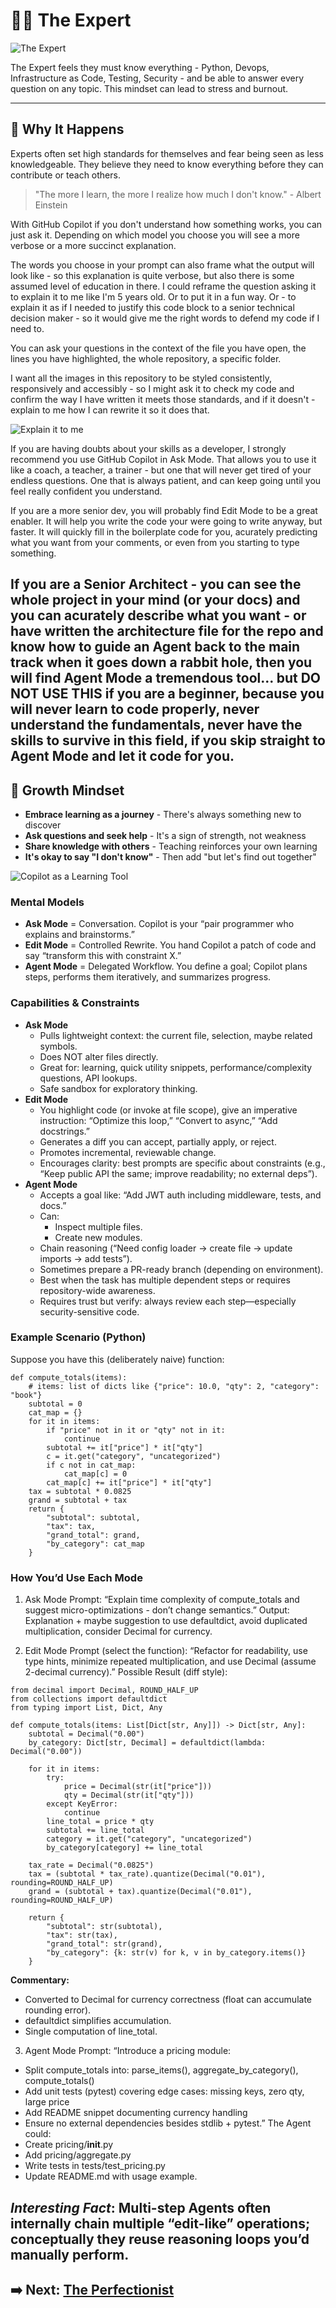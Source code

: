 # 🧑‍🏫 The Expert

![The Expert](assets/expert.jpg)

The Expert feels they must know everything - Python, Devops, Infrastructure as Code, Testing, Security - and be able to answer every question on any topic. This mindset can lead to stress and burnout.

---

## 🧠 Why It Happens

Experts often set high standards for themselves and fear being seen as less knowledgeable. They believe they need to know everything before they can contribute or teach others.

> "The more I learn, the more I realize how much I don't know." - Albert Einstein

With GitHub Copilot if you don't understand how something works, you can just ask it. Depending on which model you choose you will see a more verbose or a more succinct explanation. 

The words you choose in your prompt can also frame what the output will look like - so this explanation is quite verbose, but also there is some assumed level of education in there. I could reframe the question asking it to explain it to me like I'm 5 years old. Or to put it in a fun way. Or - to explain it as if I needed to justify this code block to a senior technical decision maker - so it would give me the right words to defend my code if I need to.

You can ask your questions in the context of the file you have open, the lines you have highlighted, the whole repository, a specific folder.  

I want all the images in this repository to be styled consistently, responsively and accessibly - so I might ask it to check my code and confirm the way I have written it meets those standards, and if it doesn't - explain to me how I can rewrite it so it does that.

![Explain it to me](assets/ExpertGif.gif)

If you are having doubts about your skills as a developer, I strongly recommend you use GitHub Copilot in Ask Mode. That allows you to use it like a coach, a teacher, a trainer - but one that will never get tired of your endless questions. One that is always patient, and can keep going until you feel really confident you understand. 

If you are a more senior dev, you will probably find Edit Mode to be a great enabler. It will help you write the code your were going to write anyway, but faster. It will quickly fill in the boilerplate code for you, acurately predicting what you want from your comments, or even from you starting to type something.  

If you are a Senior Architect - you can see the whole project in your mind (or your docs) and you can acurately describe what you want - or have written the architecture file for the repo and know how to guide an Agent back to the main track when it goes down a rabbit hole, then you will find Agent Mode a tremendous tool... but DO NOT USE THIS if you are a beginner, because you will never learn to code properly, never understand the fundamentals, never have the skills to survive in this field, if you skip straight to Agent Mode and let it code for you.  
---

## 🌱 Growth Mindset

- **Embrace learning as a journey** - There's always something new to discover
- **Ask questions and seek help** - It's a sign of strength, not weakness
- **Share knowledge with others** - Teaching reinforces your own learning
- **It's okay to say "I don't know"** - Then add "but let's find out together"

![Copilot as a Learning Tool](assets/Copilot%20reading.png)

### Mental Models
- **Ask Mode** = Conversation. Copilot is your “pair programmer who explains and brainstorms.”  
- **Edit Mode** = Controlled Rewrite. You hand Copilot a patch of code and say “transform this with constraint X.”  
- **Agent Mode** = Delegated Workflow. You define a goal; Copilot plans steps, performs them iteratively, and summarizes progress.

### Capabilities & Constraints
- **Ask Mode**
  - Pulls lightweight context: the current file, selection, maybe related symbols.  
  - Does NOT alter files directly.  
  - Great for: learning, quick utility snippets, performance/complexity questions, API lookups.  
  - Safe sandbox for exploratory thinking.
- **Edit Mode**  
  - You highlight code (or invoke at file scope), give an imperative instruction: “Optimize this loop,” “Convert to async,” “Add docstrings.”
  - Generates a diff you can accept, partially apply, or reject.
  - Promotes incremental, reviewable change.
  - Encourages clarity: best prompts are specific about constraints (e.g., “Keep public API the same; improve readability; no external deps”).  
- **Agent Mode**
  - Accepts a goal like: “Add JWT auth including middleware, tests, and docs.”
  - Can:
    - Inspect multiple files.
    - Create new modules.  
  - Chain reasoning (“Need config loader → create file → update imports → add tests”).  
  - Sometimes prepare a PR-ready branch (depending on environment).
  - Best when the task has multiple dependent steps or requires repository-wide awareness.
  - Requires trust but verify: always review each step—especially security-sensitive code.  

### Example Scenario (Python)  
Suppose you have this (deliberately naive) function:  

```
def compute_totals(items):
    # items: list of dicts like {"price": 10.0, "qty": 2, "category": "book"}
    subtotal = 0
    cat_map = {}
    for it in items:
        if "price" not in it or "qty" not in it:
            continue
        subtotal += it["price"] * it["qty"]
        c = it.get("category", "uncategorized")
        if c not in cat_map:
            cat_map[c] = 0
        cat_map[c] += it["price"] * it["qty"]
    tax = subtotal * 0.0825
    grand = subtotal + tax
    return {
        "subtotal": subtotal,
        "tax": tax,
        "grand_total": grand,
        "by_category": cat_map
    }
```  

### How You’d Use Each Mode
1. Ask Mode Prompt: “Explain time complexity of compute_totals and suggest micro-optimizations - don’t change semantics.” Output: Explanation + maybe suggestion to use defaultdict, avoid duplicated multiplication, consider Decimal for currency.

2. Edit Mode Prompt (select the function): “Refactor for readability, use type hints, minimize repeated multiplication, and use Decimal (assume 2-decimal currency).” Possible Result (diff style):  

```
from decimal import Decimal, ROUND_HALF_UP
from collections import defaultdict
from typing import List, Dict, Any

def compute_totals(items: List[Dict[str, Any]]) -> Dict[str, Any]:
    subtotal = Decimal("0.00")
    by_category: Dict[str, Decimal] = defaultdict(lambda: Decimal("0.00"))

    for it in items:
        try:
            price = Decimal(str(it["price"]))
            qty = Decimal(str(it["qty"]))
        except KeyError:
            continue
        line_total = price * qty
        subtotal += line_total
        category = it.get("category", "uncategorized")
        by_category[category] += line_total

    tax_rate = Decimal("0.0825")
    tax = (subtotal * tax_rate).quantize(Decimal("0.01"), rounding=ROUND_HALF_UP)
    grand = (subtotal + tax).quantize(Decimal("0.01"), rounding=ROUND_HALF_UP)

    return {
        "subtotal": str(subtotal),
        "tax": str(tax),
        "grand_total": str(grand),
        "by_category": {k: str(v) for k, v in by_category.items()}
    }
```  
**Commentary:**

- Converted to Decimal for currency correctness (float can accumulate rounding error).
- defaultdict simplifies accumulation.
- Single computation of line_total.  

3. Agent Mode Prompt: “Introduce a pricing module:

- Split compute_totals into: parse_items(), aggregate_by_category(), compute_totals()
- Add unit tests (pytest) covering edge cases: missing keys, zero qty, large price
- Add README snippet documenting currency handling
- Ensure no external dependencies besides stdlib + pytest.” The Agent could:
- Create pricing/__init__.py
- Add pricing/aggregate.py
- Write tests in tests/test_pricing.py
- Update README.md with usage example.

*Interesting Fact*: Multi-step Agents often internally chain multiple “edit-like” operations; conceptually they reuse reasoning loops you’d manually perform.  
---

## ➡️ Next: [The Perfectionist](the-perfectionist.md)

